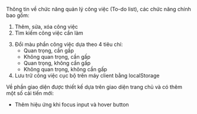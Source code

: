 Thông tin về chức năng quản lý công việc (To-do list), các chức năng chính bao gồm:

<!-- Chức năng cơ bản -->

1. Thêm, sửa, xóa công việc
2. Tìm kiếm công việc cần làm

<!-- Chức năng nâng cao -->

3. Đổi màu phần công việc dựa theo 4 tiêu chí:
   - Quan trọng, cần gấp
   - Không quan trọng, cần gấp
   - Quan trọng, không cần gấp
   - Không quan trọng, không cần gấp
4. Lưu trữ công việc cục bộ trên máy client bằng localStorage

Về phần giao diện được thiết kế dựa trên giao diện trang chủ và có thêm một số cải tiến mới:

- Thêm hiệu ứng khi focus input và hover button
